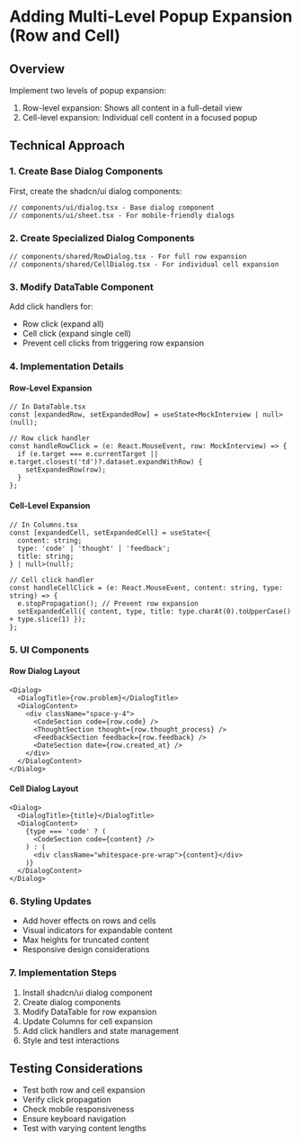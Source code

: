 # Adding Multi-Level Popup Expansion (Row and Cell)

## Overview
Implement two levels of popup expansion:
1. Row-level expansion: Shows all content in a full-detail view
2. Cell-level expansion: Individual cell content in a focused popup

## Technical Approach

### 1. Create Base Dialog Components
First, create the shadcn/ui dialog components:
```tsx
// components/ui/dialog.tsx - Base dialog component
// components/ui/sheet.tsx - For mobile-friendly dialogs
```

### 2. Create Specialized Dialog Components
```tsx
// components/shared/RowDialog.tsx - For full row expansion
// components/shared/CellDialog.tsx - For individual cell expansion
```

### 3. Modify DataTable Component
Add click handlers for:
- Row click (expand all)
- Cell click (expand single cell)
- Prevent cell clicks from triggering row expansion

### 4. Implementation Details

#### Row-Level Expansion
```tsx
// In DataTable.tsx
const [expandedRow, setExpandedRow] = useState<MockInterview | null>(null);

// Row click handler
const handleRowClick = (e: React.MouseEvent, row: MockInterview) => {
  if (e.target === e.currentTarget || e.target.closest('td')?.dataset.expandWithRow) {
    setExpandedRow(row);
  }
};
```

#### Cell-Level Expansion
```tsx
// In Columns.tsx
const [expandedCell, setExpandedCell] = useState<{
  content: string;
  type: 'code' | 'thought' | 'feedback';
  title: string;
} | null>(null);

// Cell click handler
const handleCellClick = (e: React.MouseEvent, content: string, type: string) => {
  e.stopPropagation(); // Prevent row expansion
  setExpandedCell({ content, type, title: type.charAt(0).toUpperCase() + type.slice(1) });
};
```

### 5. UI Components

#### Row Dialog Layout
```tsx
<Dialog>
  <DialogTitle>{row.problem}</DialogTitle>
  <DialogContent>
    <div className="space-y-4">
      <CodeSection code={row.code} />
      <ThoughtSection thought={row.thought_process} />
      <FeedbackSection feedback={row.feedback} />
      <DateSection date={row.created_at} />
    </div>
  </DialogContent>
</Dialog>
```

#### Cell Dialog Layout
```tsx
<Dialog>
  <DialogTitle>{title}</DialogTitle>
  <DialogContent>
    {type === 'code' ? (
      <CodeSection code={content} />
    ) : (
      <div className="whitespace-pre-wrap">{content}</div>
    )}
  </DialogContent>
</Dialog>
```

### 6. Styling Updates
- Add hover effects on rows and cells
- Visual indicators for expandable content
- Max heights for truncated content
- Responsive design considerations

### 7. Implementation Steps
1. Install shadcn/ui dialog component
2. Create dialog components
3. Modify DataTable for row expansion
4. Update Columns for cell expansion
5. Add click handlers and state management
6. Style and test interactions

## Testing Considerations
- Test both row and cell expansion
- Verify click propagation
- Check mobile responsiveness
- Ensure keyboard navigation
- Test with varying content lengths